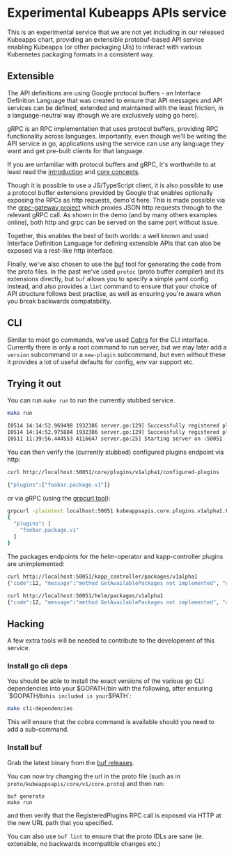 # Experimental Kubeapps APIs service

This is an experimental service that we are not yet including in our released Kubeapps chart, providing an extensible protobuf-based API service enabling Kubeapps (or other packaging UIs) to interact with various Kubernetes packaging formats in a consistent way.

## Extensible

The API definitions are using Google protocol buffers - an Interface Definition Language that was created to ensure that API messages and API services can be defined, extended and maintained with the least friction, in a language-neutral way (though we are exclusively using go here).

gRPC is an RPC implementation that uses protocol buffers, providing RPC functionality across languages. Importantly, even though we'll be writing the API service in go, applications using the service can use any language they want and get pre-built clients for that language.

If you are unfamiliar with protocol buffers and gRPC, it's worthwhile to at least read the [introduction](https://grpc.io/docs/what-is-grpc/introduction/) and [core concepts](https://www.grpc.io/docs/what-is-grpc/core-concepts/).

Though it is possible to use a JS/TypeScript client, it is also possible to use a protocol buffer extensions provided by Google that enables optionally exposing the RPCs as http requests, demo'd here. This is made possible via the [grpc-gateway project](https://github.com/grpc-ecosystem/grpc-gateway) which proxies JSON http requests through to the relevant gRPC call. As shown in the demo (and by many others examples online), both http and grpc can be served on the same port without issue.

Together, this enables the best of both worlds: a well known and used Interface Definition Language for defining extensible APIs that can also be exposed via a rest-like http interface.

Finally, we've also chosen to use the [buf](https://buf.build/) tool for generating the code from the proto files. In the past we've used `protoc` (proto buffer compiler) and its extensions directly, but `buf` allows you to specify a simple yaml config instead, and also provides a `lint` command to ensure that your choice of API structure follows best practise, as well as ensuring you're aware when you break backwards compatability.

## CLI

Similar to most go commands, we've used [Cobra](https://github.com/spf13/cobra) for the CLI interface. Currently there is only a root command to run server, but we may later add a `version` subcommand or a `new-plugin` subcommand, but even without these it provides a lot of useful defaults for config, env var support etc.

## Trying it out

You can run `make run` to run the currently stubbed service.

```bash
make run

I0514 14:14:52.969498 1932386 server.go:129] Successfully registered plugin "/home/michael/dev/vmware/kubeapps/cmd/kubeapps-apis/devel/helm-operator-packages-v1alpha1-plugin.so"
I0514 14:14:52.975884 1932386 server.go:129] Successfully registered plugin "/home/michael/dev/vmware/kubeapps/cmd/kubeapps-apis/devel/kapp-controller-packages-v1alpha1-plugin.so"
I0511 11:39:56.444553 4116647 server.go:25] Starting server on :50051
```

You can then verify the (currently stubbed) configured plugins endpoint via http:

```bash
curl http://localhost:50051/core/plugins/v1alpha1/configured-plugins

{"plugins":["foobar.package.v1"]}
```

or via gRPC (using the [grpcurl tool](https://github.com/fullstorydev/grpcurl)):

```bash
grpcurl -plaintext localhost:50051 kubeappsapis.core.plugins.v1alpha1.PluginsService.GetConfiguredPlugins
{
  "plugins": [
    "foobar.package.v1"
  ]
}
```

The packages endpoints for the helm-operator and kapp-controller plugins are unimplemented:

```bash
curl http://localhost:50051/kapp_controller/packages/v1alpha1
{"code":12, "message":"method GetAvailablePackages not implemented", "details":[]}

curl http://localhost:50051/helm/packages/v1alpha1
{"code":12, "message":"method GetAvailablePackages not implemented", "details":[]}
```

## Hacking

A few extra tools will be needed to contribute to the development of this service.

### Install go cli deps

You should be able to install the exact versions of the various go CLI dependencies into your $GOPATH/bin with the following, after ensuring `$GOPATH/bin` is included in your `$PATH`:

```bash
make cli-dependencies
```

This will ensure that the cobra command is available should you need to add a sub-command.

### Install buf

Grab the latest binary from the [buf releases](https://github.com/bufbuild/buf/releases).

You can now try changing the url in the proto file (such as in `proto/kubeappsapis/core/v1/core.proto`) and then run:

```
buf generate
make run
```

and then verify that the RegisteredPlugins RPC call is exposed via HTTP at the new URL path that you specified.

You can also use `buf lint` to ensure that the proto IDLs are sane (ie. extensible, no backwards incompatible changes etc.)
